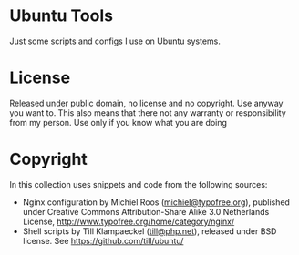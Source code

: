 # Ubuntu Tools
Just some scripts and configs I use on Ubuntu systems. 
# License
Released under public domain, no license and no copyright. Use anyway you want to. 
This also means that there not any warranty or responsibility from my person. Use only if you know what you are doing
# Copyright
In this collection uses snippets and code from the following sources:
* Nginx configuration by Michiel Roos (michiel@typofree.org), published under Creative Commons Attribution-Share Alike 3.0 Netherlands License, http://www.typofree.org/home/category/nginx/
* Shell scripts by Till Klampaeckel (till@php.net), released under BSD license. See https://github.com/till/ubuntu/
